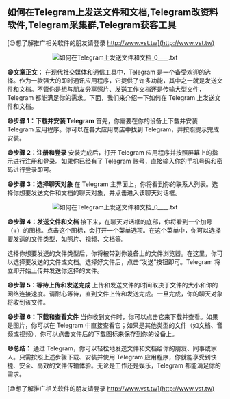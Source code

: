 ## **如何在Telegram上发送文件和文档,Telegram改资料软件,Telegram采集群,Telegram获客工具**

[😍想了解推广相关软件的朋友请登录 http://www.vst.tw](http://www.vst.tw)

 <center><img src="https://vst.tw/MP4/tuiguang/png/0.png" alt="如何在Telegram上发送文件和文档_0____.txt"></center>

**😄文章正文：**
在现代社交媒体和通信工具中，Telegram 是一个备受欢迎的选择。作为一款强大的即时通讯应用程序，它提供了许多功能，其中之一就是发送文件和文档。不管你是想与朋友分享照片、发送工作文档还是传输大型文件，Telegram 都能满足你的需求。下面，我们来介绍一下如何在 Telegram 上发送文件和文档。

**😄步骤 1：下载并安装 Telegram**
首先，你需要在你的设备上下载并安装 Telegram 应用程序。你可以在各大应用商店中找到 Telegram，并按照提示完成安装。

**😄步骤 2：注册和登录**
安装完成后，打开 Telegram 应用程序并按照屏幕上的指示进行注册和登录。如果你已经有了 Telegram 账号，直接输入你的手机号码和密码进行登录即可。

**😄步骤 3：选择聊天对象**
在 Telegram 主界面上，你将看到你的联系人列表。选择你想要发送文件和文档的聊天对象，并点击进入该聊天对话框。

 <center><img src="https://vst.tw/MP4/tuiguang/png/4.png" alt="如何在Telegram上发送文件和文档_0____.txt"></center>

**😄步骤 4：发送文件和文档**
接下来，在聊天对话框的底部，你将看到一个加号（+）的图标。点击这个图标，会打开一个菜单选项。在这个菜单中，你可以选择要发送的文件类型，如照片、视频、文档等。

选择你想要发送的文件类型后，你将被带到你设备上的文件浏览器。在这里，你可以选择要发送的文件或文档。选择好文件后，点击“发送”按钮即可。Telegram 将立即开始上传并发送你选择的文件。

**😄步骤 5：等待上传和发送完成**
上传和发送文件的时间取决于文件的大小和你的网络连接速度。请耐心等待，直到文件上传和发送完成。一旦完成，你的聊天对象将收到该文件。

**😄步骤 6：下载和查看文件**
当你收到文件时，你可以点击它来下载并查看。如果是图片，你可以在 Telegram 中直接查看它；如果是其他类型的文件（如文档、音频或视频），你可以点击文件后的下载图标来保存到你的设备上。

**😄总结：**
通过 Telegram，你可以轻松地发送文件和文档给你的朋友、同事或家人。只需按照上述步骤下载、安装并使用 Telegram 应用程序，你就能享受到快捷、安全、高效的文件传输体验。无论是工作还是娱乐，Telegram 都能满足你的需求。

[😍想了解推广相关软件的朋友请登录 http://www.vst.tw](http://www.vst.tw)




